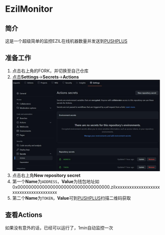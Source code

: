 # EzilMonitor
## 简介
这是一个超级简单的监控EZIL在线机器数量并发送到[PUSHPLUS](https://www.pushplus.plus)

## 准备工作
1. 点击右上角的FORK，并切换至自己仓库
2. 点击**Settings**->**Secrets**->**Actions**
   ![Secrets](img/1.jpg)
3. 点击右上角**New repository secret**
4. 第一个**Name**为`ADDRESS`，**Value**为钱包地址如
   0x0000000000000000000000000000000000.zilxxxxxxxxxxxxxxxxxxxxxxxxxxxxxxxxxxxxxx
5. 第二个**Name**为`TOKEN`，**Value**可到[PUSHPLUS](https://www.pushplus.plus/push1.html)扫描二维码获取

## 查看Actions
如果没有意外的话，已经可以运行了，1min自动监控一次

   
   

